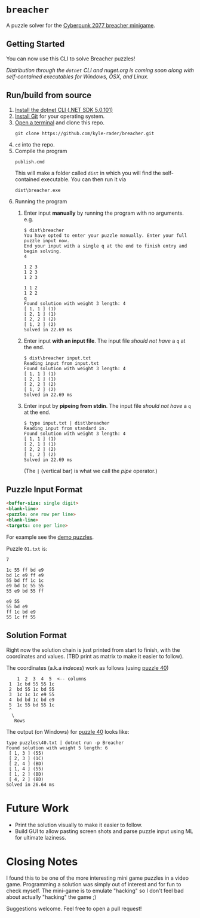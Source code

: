 # `breacher`
A puzzle solver for the [Cyberpunk 2077 breacher minigame](https://www.rockpapershotgun.com/2020/12/14/cyberpunk-2077-hacking-minigame-breach-protocol-explained/).

## Getting Started

You can now use this CLI to solve Breacher puzzles!

_Distribution through the `dotnet` CLI and nuget.org is coming soon along with self-contained executables for Windows, OSX, and Linux._

## Run/build from source
1. [Install the dotnet CLI (.NET SDK 5.0.101)](https://dotnet.microsoft.com/download/dotnet/5.0)
2. [Install Git](https://git-scm.com/) for your operating system.
3. [Open a terminal](https://www.google.com/search?rlz=1C1GCEA_enUS911US911&sxsrf=ALeKk01gg9j9o5joiNmR79cQ3YfaJC61Jw%3A1608280570266&ei=-mncX4fVD9fL-gSu4bKgBw&q=how+to+open+a+terminal&oq=how+to+open+a+terminal&gs_lcp=CgZwc3ktYWIQAzIECCMQJzIKCAAQyQMQFBCHAjICCAAyAggAMgIIADICCAAyAggAMgIIADICCAAyAggAOgQIABBHOggIABCxAxCDAToLCC4QsQMQxwEQowI6BAguEEM6BQgAELEDOgQIABBDOggILhCxAxCDAToHCAAQyQMQQzoCCC46CAgAEMkDEJECOgUIABCRAjoHCAAQFBCHAlDOYFidcmDndWgAcAJ4AYABUIgBygiSAQIyMpgBAKABAaoBB2d3cy13aXrIAQjAAQE&sclient=psy-ab&ved=0ahUKEwiHutuAkNftAhXXpZ4KHa6wDHQQ4dUDCA0&uact=5) and clone this repo.
   ```
   git clone https://github.com/kyle-rader/breacher.git
   ```
4. `cd` into the repo.
5. Compile the program
   ```
   publish.cmd
   ```
   This will make a folder called `dist` in which you will find the self-contained executable.
   You can then run it via
   ```
   dist\breacher.exe
   ```
6. Running the program
   1. Enter input **manually** by running the program with no arguments. e.g.
      ```
      $ dist\breacher
      You have opted to enter your puzzle manually. Enter your full puzzle input now.
      End your input with a single q at the end to finish entry and begin solving.
      4

      1 2 3
      1 2 3
      1 2 3

      1 1 2
      1 2 2
      q
      Found solution with weight 3 length: 4
      [ 1, 1 ] (1)
      [ 2, 1 ] (1)
      [ 2, 2 ] (2)
      [ 1, 2 ] (2)
      Solved in 22.69 ms
      ```

   2. Enter input **with an input file**. The input file _should not have_ a `q` at the end.
      ```
      $ dist\breacher input.txt
      Reading input from input.txt
      Found solution with weight 3 length: 4
      [ 1, 1 ] (1)
      [ 2, 1 ] (1)
      [ 2, 2 ] (2)
      [ 1, 2 ] (2)
      Solved in 22.69 ms
      ```

   3. Enter input by **pipeing from stdin**. The input file _should not have_ a `q` at the end.
      ```
      $ type input.txt | dist\breacher
      Reading input from standard in.
      Found solution with weight 3 length: 4
      [ 1, 1 ] (1)
      [ 2, 1 ] (1)
      [ 2, 2 ] (2)
      [ 1, 2 ] (2)
      Solved in 22.69 ms
      ```

      (The `|` (vertical bar) is what we call the _pipe_ operator.)

## Puzzle Input Format
```html
<buffer-size: single digit>
<blank-line>
<puzzle: one row per line>
<blank-line>
<targets: one per line>
```

For example see the [demo puzzles](./puzzles/).

Puzzle `01.txt` is:
```
7

1c 55 ff bd e9
bd 1c e9 ff e9
55 bd ff 1c 1c
e9 bd 1c 55 55
55 e9 bd 55 ff

e9 55
55 bd e9
ff 1c bd e9
55 1c ff 55
```

## Solution Format
Right now the solution chain is just printed from start to finish, with the coordinates and values. (TBD print as matrix to make it easier to follow).

The coordinates (a.k.a _indeces_) work as follows (using [puzzle 40](./puzzles/40.txt))
```
    1  2  3  4  5  <-- columns
 1  1c bd 55 55 1c
 2  bd 55 1c bd 55
 3  1c 1c 1c e9 55
 4  bd bd 1c bd e9
 5  1c 55 bd 55 1c
 ^
  \
   Rows
```

The output (on Windows) for [puzzle 40](./puzzles/40.txt) looks like:
```
type puzzles\40.txt | dotnet run -p Breacher
Found solution with weight 5 length: 6
 [ 1, 3 ] (55)
 [ 2, 3 ] (1C)
 [ 2, 4 ] (BD)
 [ 1, 4 ] (55)
 [ 1, 2 ] (BD)
 [ 4, 2 ] (BD)
Solved in 26.64 ms
```

# Future Work
* Print the solution visually to make it easier to follow.
* Build GUI to allow pasting screen shots and parse puzzle input using ML for ultimate laziness.

# Closing Notes
I found this to be one of the more interesting mini game puzzles in a video game. Programming a solution was simply out of interest and for fun to check myself. The mini-game is to emulate "hacking" so I don't feel bad about actually "hacking" the game ;)

Suggestions welcome. Feel free to open a pull request!
